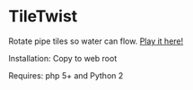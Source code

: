 # TileTwist

Rotate pipe tiles so water can flow. <a href="http://terhune.xyz/tiletwist/">Play it here!</a>

Installation: Copy to web root

Requires: php 5+ and Python 2